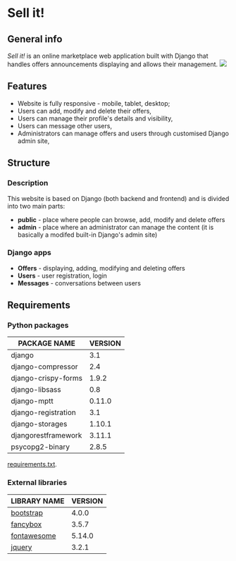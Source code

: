 # Sell it!

## General info
*Sell it!* is an online marketplace web application built with Django that handles offers announcements displaying and allows their management.
![](https://i.imgur.com/lYjxzSj.png)

## Features
- Website is fully responsive - mobile, tablet, desktop;
- Users can add, modify and delete their offers,
- Users can manage their profile's details and visibility,
- Users can message other users,
- Administrators can manage offers and users through customised Django admin site,

## Structure
### Description
This website is based on Django (both backend and frontend) and is divided into two main parts:
* **public** - place where people can browse, add, modify and delete offers
* **admin** - place where an administrator can manage the content (it is basically a modifed built-in Django's admin site)

### Django apps
- **Offers** - displaying, adding, modifying and deleting offers
- **Users** - user registration, login
- **Messages** - conversations between users

## Requirements

### Python packages
| **PACKAGE NAME**    | VERSION |
| ------------------- | ------- |
| django              | 3.1     |
| django-compressor   | 2.4     |
| django-crispy-forms | 1.9.2   |
| django-libsass      | 0.8     |
| django-mptt         | 0.11.0  |
| django-registration | 3.1     |
| django-storages     | 1.10.1  |
| djangorestframework | 3.11.1  |
| psycopg2-binary     | 2.8.5   |

[requirements.txt](requirements.txt).

### External libraries

| LIBRARY NAME                                 | VERSION |
| -------------------------------------------- | ------- |
| [bootstrap](https://getbootstrap.com/)       | 4.0.0   |
| [fancybox](http://fancyapps.com/fancybox/3/) | 3.5.7   |
| [fontawesome](https://fontawesome.com/)      | 5.14.0  |
| [jquery](https://jquery.com/)                | 3.2.1   |
